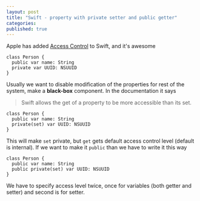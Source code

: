 ```yaml
---
layout: post
title: "Swift - property with private setter and public getter"
categories:
published: true
---
```


Apple has added [Access Control](https://developer.apple.com/swift/blog/?id=5) to Swift, and it's awesome

```
class Person {
  public var name: String
  private var UUID: NSUUID
}
``` 
Usually we want to disable modification of the properties for rest of the system, make a **black-box** component. In the documentation it says
> Swift allows the get of a property to be more accessible than its set.

```
class Person {
  public var name: String
  private(set) var UUID: NSUUID
}
```

This will make `set` private, but `get` gets default access control level (default is internal).
If we want to make it `public` than we have to write it this way

```
class Person {
  public var name: String
  public private(set) var UUID: NSUUID
}
```
We have to specify access level twice, once for variables (both getter and setter) and second is for setter.


